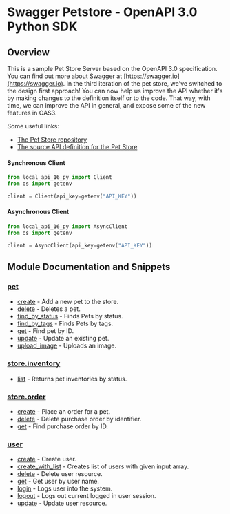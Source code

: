
# Swagger Petstore - OpenAPI 3.0 Python SDK

## Overview
This is a sample Pet Store Server based on the OpenAPI 3.0 specification.  You can find out more about
Swagger at [https://swagger.io](https://swagger.io). In the third iteration of the pet store, we've switched to the design first approach!
You can now help us improve the API whether it's by making changes to the definition itself or to the code.
That way, with time, we can improve the API in general, and expose some of the new features in OAS3.

Some useful links:
- [The Pet Store repository](https://github.com/swagger-api/swagger-petstore)
- [The source API definition for the Pet Store](https://github.com/swagger-api/swagger-petstore/blob/master/src/main/resources/openapi.yaml)

#### Synchronous Client

```python
from local_api_16_py import Client
from os import getenv

client = Client(api_key=getenv("API_KEY"))
```

#### Asynchronous Client

```python
from local_api_16_py import AsyncClient
from os import getenv

client = AsyncClient(api_key=getenv("API_KEY"))
```

## Module Documentation and Snippets

### [pet](local_api_16_py/resources/pet/README.md)

* [create](local_api_16_py/resources/pet/README.md#create) - Add a new pet to the store.
* [delete](local_api_16_py/resources/pet/README.md#delete) - Deletes a pet.
* [find_by_status](local_api_16_py/resources/pet/README.md#find_by_status) - Finds Pets by status.
* [find_by_tags](local_api_16_py/resources/pet/README.md#find_by_tags) - Finds Pets by tags.
* [get](local_api_16_py/resources/pet/README.md#get) - Find pet by ID.
* [update](local_api_16_py/resources/pet/README.md#update) - Update an existing pet.
* [upload_image](local_api_16_py/resources/pet/README.md#upload_image) - Uploads an image.

### [store.inventory](local_api_16_py/resources/store/inventory/README.md)

* [list](local_api_16_py/resources/store/inventory/README.md#list) - Returns pet inventories by status.

### [store.order](local_api_16_py/resources/store/order/README.md)

* [create](local_api_16_py/resources/store/order/README.md#create) - Place an order for a pet.
* [delete](local_api_16_py/resources/store/order/README.md#delete) - Delete purchase order by identifier.
* [get](local_api_16_py/resources/store/order/README.md#get) - Find purchase order by ID.

### [user](local_api_16_py/resources/user/README.md)

* [create](local_api_16_py/resources/user/README.md#create) - Create user.
* [create_with_list](local_api_16_py/resources/user/README.md#create_with_list) - Creates list of users with given input array.
* [delete](local_api_16_py/resources/user/README.md#delete) - Delete user resource.
* [get](local_api_16_py/resources/user/README.md#get) - Get user by user name.
* [login](local_api_16_py/resources/user/README.md#login) - Logs user into the system.
* [logout](local_api_16_py/resources/user/README.md#logout) - Logs out current logged in user session.
* [update](local_api_16_py/resources/user/README.md#update) - Update user resource.

<!-- MODULE DOCS END -->
